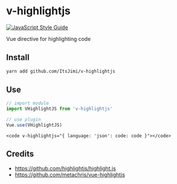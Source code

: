 # v-highlightjs
[![JavaScript Style Guide](https://img.shields.io/badge/code_style-standard-brightgreen.svg)](https://standardjs.com)

Vue directive for highlighting code

## Install
```sh
yarn add github.com/ItsJimi/v-highlightjs
```

## Use
```javascript
// import module
import VHighlightJS from 'v-highlightjs'

// use plugin
Vue.use(VHighlightJS)
```

```vue
<code v-highlightjs="{ language: 'json': code: code }"></code>
```

## Credits
- https://github.com/highlightjs/highlight.js
- https://github.com/metachris/vue-highlightjs
